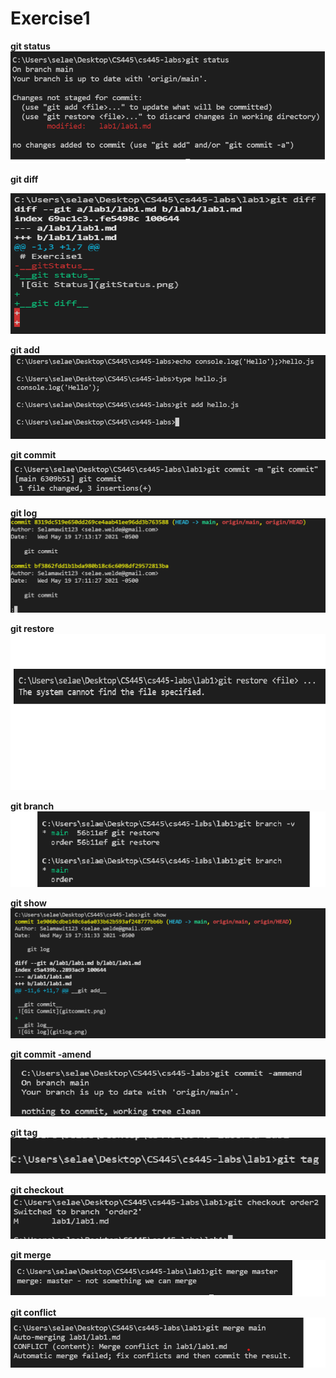 # Exercise1
__git status__
![Git Status](gitStatus.png)

__git diff__

![Git Diff](gitdiff.png)

__git add__
![Git Add](gitadd.png)

__git commit__
![Git Commit](gitcommit.png)

__git log__
![Git log](gitlog.png)

__git restore__
![Git Restore](gitrestore.png)

__git branch__
![Git Branch](gitbranch.png)


__git show__
![Git Show](gitshow.png)

__git commit -amend__
![Git Commit -amend](gitcommit-amend.png)


__git tag__
![Git Tag](gittag.png)


__git checkout__
![Git Checkout](gitcheckout.png)

__git merge__
![Git Merge](gitmerge.png)

__git conflict__
![Git Conflict](gitconflict.png)














